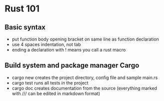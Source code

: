 # Rust 101

## Basic syntax

* put function body opening bracket on same line as function declaration
* use 4 spaces indentation, not tab
* ending a declaration with ! means you call a rust macro

## Build system and package manager Cargo

* cargo new <project> creates the project directory, config file and sample main.rs
* cargo test runs all tests in the project
* cargo doc creates documentation from the source (everything marked with /// can be edited in markdown format)